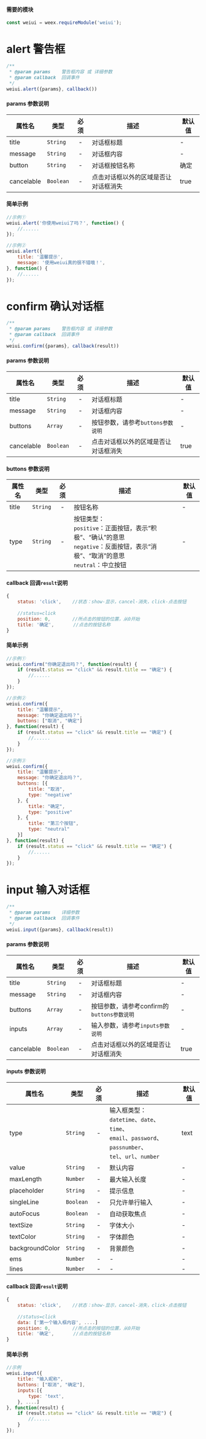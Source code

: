 #### 需要的模块

```js
const weiui = weex.requireModule('weiui');
```

# alert 警告框
```js
/**
 * @param params    警告框内容 或 详细参数
 * @param callback  回调事件
 */
weiui.alert({params}, callback())
```

#### params 参数说明

| 属性名 | 类型 | 必须 | 描述 | 默认值 |
| --- | --- | :-: | --- | --- |
| title | `String` | - | 对话框标题 | - |
| message | `String` | - | 对话框内容 | - |
| button | `String` | - | 对话框按钮名称 | 确定 |
| cancelable | `Boolean` | - | 点击对话框以外的区域是否让对话框消失 | true |

#### 简单示例

```js
//示例①
weiui.alert('你使用weiui了吗？', function() {
    //......
});

//示例②
weiui.alert({
    title: '温馨提示',
    message: '使用weiui真的很不错哦！',
}, function() {
    //......
});
```

# confirm 确认对话框
```js
/**
 * @param params    警告框内容 或 详细参数
 * @param callback  回调事件
 */
weiui.confirm({params}, callback(result))
```

#### params 参数说明

| 属性名 | 类型 | 必须 | 描述 | 默认值 |
| --- | --- | :-: | --- | --- |
| title | `String` | - | 对话框标题 | - |
| message | `String` | - | 对话框内容 | - |
| buttons | `Array` | - | 按钮参数，请参考`buttons参数说明` | - |
| cancelable | `Boolean` | - | 点击对话框以外的区域是否让对话框消失 | true |

#### buttons 参数说明

| 属性名 | 类型 | 必须 | 描述 | 默认值 |
| --- | --- | :-: | --- | --- |
| title | `String` | - | 按钮名称 | - |
| type | `String` | - | 按钮类型：<br/>`positive`：正面按钮，表示“积极”、“确认”的意思<br/>`negative`：反面按钮，表示“消极”、“取消”的意思<br/>`neutral`：中立按钮 | - |

#### callback 回调`result`说明

```js
{
    status: 'click',    //状态：show-显示，cancel-消失，click-点击按钮
    
    //status=click
    position: 0,        //所点击的按钮的位置，从0开始
    title: '确定',       //点击的按钮名称
}
```

#### 简单示例

```js
//示例①
weiui.confirm("你确定退出吗？", function(result) {
    if (result.status == "click" && result.title == "确定") {
        //......
    }
});

//示例②
weiui.confirm({
    title: "温馨提示",
    message: "你确定退出吗？",
    buttons: ["取消", "确定"]
}, function(result) {
    if (result.status == "click" && result.title == "确定") {
        //......
    }
});

//示例③
weiui.confirm({
    title: "温馨提示",
    message: "你确定退出吗？",
    buttons: [{
        title: "取消",
        type: "negative"
    }, {
        title: "确定",
        type: "positive"
    }, {
        title: "第三个按钮",
        type: "neutral"
    }]
}, function(result) {
    if (result.status == "click" && result.title == "确定") {
        //......
    }
});
```

# input 输入对话框
```js
/**
 * @param params    详细参数
 * @param callback  回调事件
 */
weiui.input({params}, callback(result))
```

#### params 参数说明

| 属性名 | 类型 | 必须 | 描述 | 默认值 |
| --- | --- | :-: | --- | --- |
| title | `String` | - | 对话框标题 | - |
| message | `String` | - | 对话框内容 | - |
| buttons | `Array` | - | 按钮参数，请参考confirm的`buttons参数说明` | - |
| inputs | `Array` | - | 输入参数，请参考`inputs参数说明` | - |
| cancelable | `Boolean` | - | 点击对话框以外的区域是否让对话框消失 | true |

#### inputs 参数说明

| 属性名 | 类型 | 必须 | 描述 | 默认值 |
| --- | --- | :-: | --- | --- |
| type | `String` | - | 输入框类型：<br/>`datetime`、`date`、`time`、<br/>`email`、`password`、`passnumber`、<br/>`tel`、`url`、`number` | text |
| value | `String` | - | 默认内容 | - |
| maxLength | `Number` | - | 最大输入长度 | - |
| placeholder | `String` | - | 提示信息 | - |
| singleLine | `Boolean` | - | 只允许单行输入 | - |
| autoFocus | `Boolean` | - | 自动获取焦点 | - |
| textSize | `String` | - | 字体大小 | - |
| textColor | `String` | - | 字体颜色 | - |
| backgroundColor | `String` | - | 背景颜色 | - |
| ems | `Number` | - | - | - |
| lines | `Number` | - | - | - |

#### callback 回调`result`说明

```js
{
    status: 'click',    //状态：show-显示，cancel-消失，click-点击按钮
    
    //status=click
    data: ['第一个输入框内容', ....]
    position: 0,        //所点击的按钮的位置，从0开始
    title: '确定',       //点击的按钮名称
}
```

#### 简单示例

```js
//示例
weiui.input({
    title: "输入昵称",
    buttons: ["取消", "确定"],
    inputs:[{
        type: 'text',
    }, ....]
}, function(result) {
    if (result.status == "click" && result.title == "确定") {
        //......
    }
});
```



